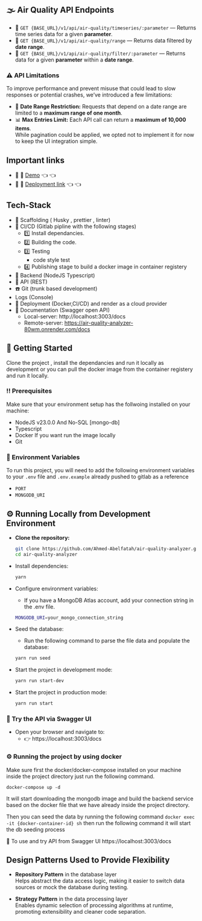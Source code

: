 ## 🌫️ Air Quality API Endpoints

- 📍 `GET {BASE_URL}/v1/api/air-quality/timeseries/:parameter` — Returns time series data for a given **parameter**.
- 📍 `GET {BASE_URL}/v1/api/air-quality/range` — Returns data filtered by **date range**.
- 📍 `GET {BASE_URL}/v1/api/air-quality/filter/:parameter` — Returns data for a given **parameter** within a **date range**.

### ⚠️ API Limitations

To improve performance and prevent misuse that could lead to slow responses or potential crashes, we’ve introduced a few limitations:

- 📅 **Date Range Restriction:** Requests that depend on a date range are limited to a **maximum range of one month**.
- 📊 **Max Entries Limit:** Each API call can return a **maximum of 10,000 items**.  
  While pagination could be applied, we opted not to implement it for now to keep the UI integration simple.

## Important links
- :rocket: :rocket: [Demo](https://www.youtube.com/watch?v=d2ZAX7ml_Hw) :point_left: :point_left:
- :rocket: :rocket: [Deployment link](https://air-quality-analyzer-80wm.onrender.com/docs/) :point_left: :point_left:

## Tech-Stack

- :office: Scaffolding ( Husky , prettier , linter)
- :dart: CI/CD (Gitlab pipline with the following stages)
  - :one: Install dependancies.
  - :two: Building the code.
  - :three: Testing
    - code style test
  - :four: Publishing stage to build a docker image in container registery
- :steam_locomotive: Backend (NodeJS Typescript)
- :steam_locomotive: API (REST)
- :telephone: Git (trunk based development)
- Logs (Console)
- :rocket: Deployment (Docker,CI/CD) and render as a cloud provider
- :rocket: Documentation (Swagger open API)
  - Local-server: http://localhost:3003/docs
  - Remote-server: https://air-quality-analyzer-80wm.onrender.com/docs

## :eyes: Getting Started

Clone the project , install the dependancies and run it locally as development or you can pull the docker image from the container registery and run it locally.

### :bangbang: Prerequisites

Make sure that your environment setup has the follwoing installed on your machine:

- NodeJS v23.0.0 And No-SQL [mongo-db]
- Typescript
- Docker If you want run the image locally
- Git

### :key: Environment Variables

To run this project, you will need to add the following environment variables to your `.env` file and `.env.example` already pushed to gitlab as a reference

- `PORT`
- `MONGODB_URI`

## :gear: Running Locally from Development Environment

- **Clone the repository:**

  ```bash
  git clone https://github.com/Ahmed-Abelfatah/air-quality-analyzer.git
  cd air-quality-analyzer

  ```

- Install dependencies:

  ```bash
  yarn

  ```

- Configure environment variables:

  - If you have a MongoDB Atlas account, add your connection string in the .env file.

  ```bash
  MONGODB_URI=your_mongo_connection_string

  ```

- Seed the database:

  - Run the following command to parse the file data and populate the database:

  ```bash
  yarn run seed

  ```

- Start the project in development mode:
  ```bash
  yarn run start-dev
  ```
- Start the project in production mode:
  ```bash
  yarn run start
  ```

### 🚩 Try the API via Swagger UI

- Open your browser and navigate to:
  - 👉 https://localhost:3003/docs

### :gear: Running the project by using docker

Make sure first the docker/docker-compose installed on your machine inside the project directory just run the following command.

```
docker-compose up -d
```

It will start downloading the mongodb image and build the backend service based on the docker file that we have already inside the project directory.

Then you can seed the data by running the following command `docker exec -it {docker-container-id} sh` then run the following command it will start the db seeding process

:triangular_flag_on_post: To use and try API from Swagger UI https://localhost:3003/docs

## Design Patterns Used to Provide Flexibility

- **Repository Pattern** in the database layer  
  Helps abstract the data access logic, making it easier to switch data sources or mock the database during testing.

- **Strategy Pattern** in the data processing layer  
  Enables dynamic selection of processing algorithms at runtime, promoting extensibility and cleaner code separation.
